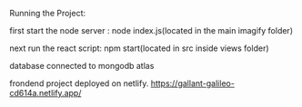 
Running the Project:

first start the node server :
node index.js(located in the main imagify folder)

next run the react script:
npm start(located in src inside views folder)

database connected to mongodb atlas 

frondend project deployed on netlify.
https://gallant-galileo-cd614a.netlify.app/
